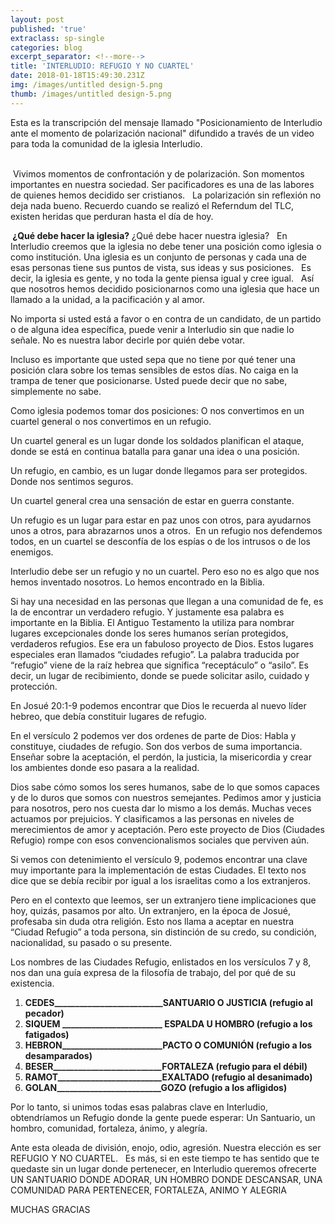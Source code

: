 ```yaml
---
layout: post
published: 'true'
extraclass: sp-single
categories: blog
excerpt_separator: <!--more-->
title: 'INTERLUDIO: REFUGIO Y NO CUARTEL'
date: 2018-01-18T15:49:30.231Z
img: /images/untitled design-5.png
thumb: /images/untitled design-5.png
---
```

Esta es la transcripción del mensaje llamado "Posicionamiento de Interludio ante el momento de polarización nacional" difundido a través de un video para toda la comunidad de la iglesia Interludio. 

<!--more-->

\
 Vivimos momentos de confrontación y de polarización. Son momentos importantes en nuestra sociedad. Ser pacificadores es una de las labores de quienes hemos decidido ser cristianos.   La polarización sin reflexión no deja nada bueno. Recuerdo cuando se realizó el Referndum del TLC, existen heridas que perduran hasta el día de hoy.  

** ¿Qué debe hacer la iglesia?** ¿Qué debe hacer nuestra iglesia?   En Interludio creemos que la iglesia no debe tener una posición como iglesia o como institución.  Una iglesia es un conjunto de personas y cada una de esas personas tiene sus puntos de vista, sus ideas y sus posiciones.   Es decir, la iglesia es gente, y no toda la gente piensa igual y cree igual.   Así que nosotros hemos decidido posicionarnos como una iglesia que hace un llamado a la unidad, a la pacificación y al amor.   

No importa si usted está a favor o en contra de un candidato, de un partido o de alguna idea específica, puede venir a Interludio sin que nadie lo señale. No es nuestra labor decirle por quién debe votar.   

Incluso es importante que usted sepa que no tiene por qué tener una posición clara sobre los temas sensibles de estos días. No caiga en la trampa de tener que posicionarse. Usted puede decir que no sabe, simplemente no sabe.   

Como iglesia podemos tomar dos posiciones: O nos convertimos en un cuartel general o nos convertimos en un refugio.   

Un cuartel general es un lugar donde los soldados planifican el ataque, donde se está en continua batalla para ganar una idea o una posición.  

Un refugio, en cambio, es un lugar donde llegamos para ser protegidos. Donde nos sentimos seguros.  

Un cuartel general crea una sensación de estar en guerra constante.  

Un refugio es un lugar para estar en paz unos con otros, para ayudarnos unos a otros, para abrazarnos unos a otros.  En un refugio nos defendemos todos, en un cuartel se desconfía de los espías o de los intrusos o de los enemigos.   

Interludio debe ser un refugio y no un cuartel. Pero eso no es algo que nos hemos inventado nosotros.  Lo hemos encontrado en la Biblia.   

Si hay una necesidad en las personas que llegan a una comunidad de fe, es la de encontrar un verdadero refugio. Y justamente esa palabra es importante en la Biblia. El Antiguo Testamento la utiliza para nombrar lugares excepcionales donde los seres humanos serían protegidos, verdaderos refugios. Ese era un fabuloso proyecto de Dios. Estos lugares especiales eran llamados “ciudades refugio”. La palabra traducida por “refugio” viene de la raíz hebrea que significa “receptáculo” o “asilo”. Es decir, un lugar de recibimiento, donde se puede solicitar asilo, cuidado y protección. 

En Josué 20:1-9 podemos encontrar que Dios le recuerda al nuevo líder hebreo, que debía constituir lugares de refugio. 

En el versículo 2 podemos ver dos ordenes de parte de Dios: Habla y constituye, ciudades de refugio.  Son dos verbos de suma importancia. Enseñar sobre la aceptación, el perdón, la justicia, la misericordia y crear los ambientes donde eso pasara a la realidad.   

Dios sabe cómo somos los seres humanos, sabe de lo que somos capaces y de lo duros que somos con nuestros semejantes. Pedimos amor y justicia para nosotros, pero nos cuesta dar lo mismo a los demás. Muchas veces actuamos por prejuicios. Y clasificamos a las personas en niveles de merecimientos de amor y aceptación. Pero este proyecto de Dios (Ciudades Refugio) rompe con esos convencionalismos sociales que perviven aún.  

Si vemos con detenimiento el versículo 9, podemos encontrar una clave muy importante para la implementación de estas Ciudades. El texto nos dice que se debía recibir por igual a los israelitas como a los extranjeros. 

Pero en el contexto que leemos, ser un extranjero tiene implicaciones que hoy, quizás, pasamos por alto. Un extranjero, en la época de Josué, profesaba sin duda otra religión. Esto nos llama a aceptar en nuestra “Ciudad Refugio” a toda persona, sin distinción de su credo, su condición, nacionalidad, su pasado o su presente.

Los nombres de las Ciudades Refugio, enlistados en los versículos 7 y 8, nos dan una guía expresa de la filosofía de trabajo, del por qué de su existencia. 

1. **CEDES\_\_\_\_\_\_\_\_\_\_\_\_\_\_\_\_\_\_\_\_\_\_\_\_\_\_SANTUARIO O JUSTICIA (refugio al pecador)**
2. **SIQUEM \_\_\_\_\_\_\_\_\_\_\_\_\_\_\_\_\_\_\_\_\_\_\_\_ ESPALDA U HOMBRO (refugio a los fatigados)**
3. **HEBRON\_\_\_\_\_\_\_\_\_\_\_\_\_\_\_\_\_\_\_\_\_\_\_\_PACTO O COMUNIÓN (refugio a los desamparados)**
4. **BESER\_\_\_\_\_\_\_\_\_\_\_\_\_\_\_\_\_\_\_\_\_\_\_\_\_\_FORTALEZA (refugio para el débil)**
5. **RAMOT\_\_\_\_\_\_\_\_\_\_\_\_\_\_\_\_\_\_\_\_\_\_\_\__EXALTADO (refugio al desanimado)**
6. **GOLAN\_\_\_\_\_\_\_\_\_\_\_\_\_\_\_\_\_\_\_\_\_\_\_\__GOZO (refugio a los afligidos) **


Por lo tanto, si unimos todas esas palabras clave en Interludio, obtendríamos un Refugio donde la gente puede esperar: Un Santuario, un hombro, comunidad, fortaleza, ánimo, y alegría.

Ante esta oleada de división, enojo, odio, agresión. Nuestra elección es ser REFUGIO Y NO CUARTEL.   Es más, si en este tiempo te has sentido que te quedaste sin un lugar donde pertenecer, en Interludio queremos ofrecerte UN SANTUARIO DONDE ADORAR, UN HOMBRO DONDE DESCANSAR, UNA COMUNIDAD PARA PERTENECER, FORTALEZA, ANIMO Y ALEGRIA 

MUCHAS GRACIAS
